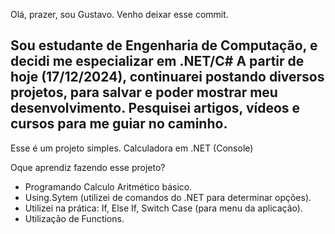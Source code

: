 Olá, prazer, sou Gustavo.
Venho deixar esse commit.

Sou estudante de Engenharia de Computação, e decidi me especializar em .NET/C#
A partir de hoje (17/12/2024), continuarei postando diversos projetos, para salvar e poder mostrar meu desenvolvimento.
Pesquisei artigos, vídeos e cursos para me guiar no caminho.
-----
Esse é um projeto simples.
Calculadora em .NET (Console)

Oque aprendiz fazendo esse projeto?

- Programando Calculo Aritmético básico.
- Using.Sytem (utilizei de comandos do .NET para determinar opções).
- Utilizei na prática: If, Else If, Switch Case (para menu da aplicação).
- Utilização de Functions.
